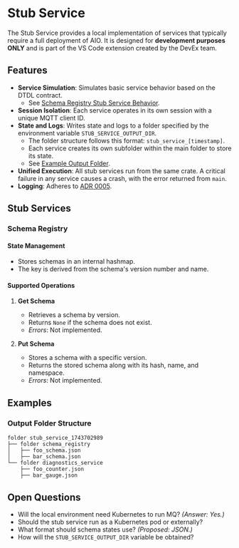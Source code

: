 # Stub Service

The Stub Service provides a local implementation of services that typically require a full deployment of AIO. It is designed for **development purposes ONLY** and is part of the VS Code extension created by the DevEx team.

## Features

- **Service Simulation**: Simulates basic service behavior based on the DTDL contract.
  - See [Schema Registry Stub Service Behavior](#schema-registry).
- **Session Isolation**: Each service operates in its own session with a unique MQTT client ID.
- **State and Logs**: Writes state and logs to a folder specified by the environment variable `STUB_SERVICE_OUTPUT_DIR`. 
  - The folder structure follows this format: `stub_service_[timestamp]`.
  - Each service creates its own subfolder within the main folder to store its state.
  - See [Example Output Folder](#output-folder-structure).
- **Unified Execution**: All stub services run from the same crate. A critical failure in any service causes a crash, with the error returned from `main`.
- **Logging**: Adheres to [ADR 0005](../../doc/dev/adr/0005-logging.md).

## Stub Services

### Schema Registry

#### State Management

- Stores schemas in an internal hashmap.
- The key is derived from the schema's version number and name.

#### Supported Operations

1. **Get Schema**
   - Retrieves a schema by version.
   - Returns `None` if the schema does not exist.
   - *Errors*: Not implemented.

2. **Put Schema**
   - Stores a schema with a specific version.
   - Returns the stored schema along with its hash, name, and namespace.
   - *Errors*: Not implemented.

## Examples

### Output Folder Structure

```text
folder stub_service_1743702989
├── folder schema_registry
│   ├── foo_schema.json
│   ├── bar_schema.json
└── folder diagnostics_service
    ├── foo_counter.json
    ├── bar_gauge.json
```

## Open Questions

- Will the local environment need Kubernetes to run MQ? *(Answer: Yes.)*
- Should the stub service run as a Kubernetes pod or externally?
- What format should schema states use? *(Proposed: JSON.)*
- How will the `STUB_SERVICE_OUTPUT_DIR` variable be obtained?
